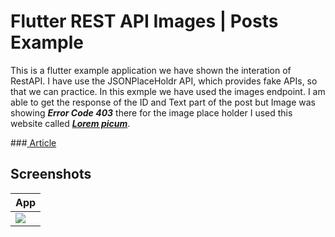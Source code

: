 # Flutter REST API Images | Posts Example

This is a flutter example application we have shown the interation of RestAPI. I have use the JSONPlaceHoldr API, which provides fake APIs, so that we can practice. In this exmple we have used the images endpoint. I am able to get the response of the ID and Text part of the post but Image was showing <i><b>Error Code 403</i></b> there for the image place holder I used this website called <a href="https://picsum.photos/"><b><i>Lorem picum</i></b></a>.
<br>

###<a href="https://blog.codemagic.io/rest-api-in-flutter/" target="_blank"> Article</a> 


## Screenshots

| App | 
| ---------------- |
| ![](https://github.com/Ankitkj1999/Flutter-Examples/blob/Flutter_REST_API_Image/image.gif?raw=true) | 
